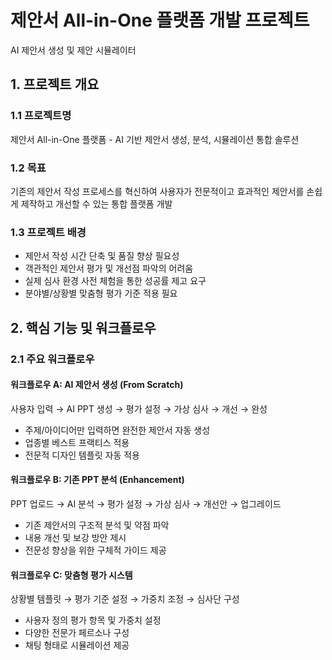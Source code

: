 # 제안서 All-in-One 플랫폼 개발 프로젝트
AI 제안서 생성 및 제안 시뮬레이터

## 1. 프로젝트 개요
### 1.1 프로젝트명
제안서 All-in-One 플랫폼 - AI 기반 제안서 생성, 분석, 시뮬레이션 통합 솔루션
### 1.2 목표
기존의 제안서 작성 프로세스를 혁신하여 사용자가 전문적이고 효과적인 제안서를 손쉽게 제작하고 개선할 수 있는 통합 플랫폼 개발
### 1.3 프로젝트 배경
- 제안서 작성 시간 단축 및 품질 향상 필요성
- 객관적인 제안서 평가 및 개선점 파악의 어려움
- 실제 심사 환경 사전 체험을 통한 성공률 제고 요구
- 분야별/상황별 맞춤형 평가 기준 적용 필요

## 2. 핵심 기능 및 워크플로우
### 2.1 주요 워크플로우
#### 워크플로우 A: AI 제안서 생성 (From Scratch)
사용자 입력 → AI PPT 생성 → 평가 설정 → 가상 심사 → 개선 → 완성

- 주제/아이디어만 입력하면 완전한 제안서 자동 생성
- 업종별 베스트 프랙티스 적용
- 전문적 디자인 템플릿 자동 적용

#### 워크플로우 B: 기존 PPT 분석 (Enhancement)
PPT 업로드 → AI 분석 → 평가 설정 → 가상 심사 → 개선안 → 업그레이드

- 기존 제안서의 구조적 분석 및 약점 파악
- 내용 개선 및 보강 방안 제시
- 전문성 향상을 위한 구체적 가이드 제공

#### 워크플로우 C: 맞춤형 평가 시스템 
상황별 템플릿 → 평가 기준 설정 → 가중치 조정 → 심사단 구성

- 사용자 정의 평가 항목 및 가중치 설정
- 다양한 전문가 페르소나 구성
- 채팅 형태로 시뮬레이션 제공
